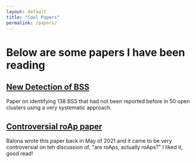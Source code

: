 ```yaml
---
layout: default
title: "Cool Papers"
permalink: /papers/
---
```


# Below are some papers I have been reading

## [New Detection of BSS](https://www.aanda.org/articles/aa/full_html/2023/04/aa44998-22/aa44998-22.html#tabs)
Paper on identifying 138 BSS that had not been reported before in 50 open clusters using a very systematic approach.

## [Controversial roAp paper](https://watermark.silverchair.com/stac011.pdf?token=AQECAHi208BE49Ooan9kkhW_Ercy7Dm3ZL_9Cf3qfKAc485ysgAAA1EwggNNBgkqhkiG9w0BBwagggM-MIIDOgIBADCCAzMGCSqGSIb3DQEHATAeBglghkgBZQMEAS4wEQQMdgUKXGGbUdEtGN1xAgEQgIIDBHqkS1XQkV-v26dt84Tz8M5XF0-CUJb_2uSmHLCNRr6C8Yl36xl60-zrVR4RCCjfbKqN-0rZHCQDYiMr_UQ3V-NBQsgGAb2Fo7Vwn48DAAezjrs0BDyWtF9rdZaMoNdQB0mYH6xu1RfHzML68YrB818moPWQu2buBD3da1wX0Ozc6h9lHNJ4iBNOyTolOVyiv5s5U_ArKcVeHk-kN_XySXOc5lpG9c_5T9nsfPBzmyxfrGRbA2y3ysoia5TBlB7bqYt2Hj4GuRisx-FR9zittOi1QIWTgK9EwCqKWM6WfPyx_joWmTZY-lq_eqq4o1Ym3ZojhAnDKlPwsFQ_zli59T_i5Yo81SfUsNJB4JnfraWuUyJrhNpRFN8VipXmi77rkeAiyiEUNR7gRYHcu_ip1HLC2rGskmsNZPV9wU0OGHFVrw8rISKsyoRT3wLnVULx4NJWOUR5phvqh-HtTEVcZkhNk9eUy-SEI2pDkgadVWfM-TpFPIKCbt-cV63Niw_suli9aKE4kaffXAHsntcYmxBcPAA1ZulTzhCLFqDkJlHDgvsg9yTqk1SmhZlxBwgblXIz5niTVI2TpRuYSISgjPaFfCpNUOPDntGHRaLW5bfN7p72GSUwLHTGQq3Oz5nN9MQujFMmwjF6zqgNLbKlFmrr9LuT9N8QYlQGFLewx4jkrf15O8CVJEcd4_uWKtUs4EIIs6TFl9HqnVettmSM7LKkZK6P8k2yFqzLGi_SOkOxwZ8RpGuzFe_CAWcyhL9OuEuQDjG4273F0-odWjLpTAWR7ITSv7wyYjeEA7cLtT8mK_VQxqJ3PbmjX7-Q1G9_TKzDAx61TJhd9HZgWqvUE18UnGTBAhjORVSpxywKNzLMGofMauRRwuLuqJ-e1EQ0iJR76g8jK4GZebK8EBqrRyUuf9u-LyTHSXvuna-nsy5lrA3TBiLBSQW14qQI_nrzhY18JniahICzoXSNmx7UJVmfU3VRlCjhjqAa4zKtfYu8RKwg1cfjgl29DrbV11Pz_YZ6RrA)
Balona wrote this paper back in May of 2021 and it came to be very controversial on teh discussion of, "are roAps, actually roAps?" I liked it, good read!
